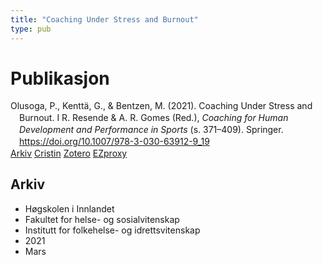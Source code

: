 ```yaml
---
title: "Coaching Under Stress and Burnout"
type: pub
---
```

<h1>Publikasjon</h1>
<article id="csl-bib-container-WDIGXDYF" class="csl-bib-container">
  <div class="csl-bib-body" style="line-height: 1.35; padding-left: 1em; text-indent:-1em;">
  <div class="csl-entry">Olusoga, P., Kentt&#xE4;, G., &amp; Bentzen, M. (2021). Coaching Under Stress and Burnout. I R. Resende &amp; A. R. Gomes (Red.), <i>Coaching for Human Development and Performance in Sports</i> (s. 371&#x2013;409). Springer. <a href="https://doi.org/10.1007/978-3-030-63912-9_19">https://doi.org/10.1007/978-3-030-63912-9_19</a></div>
</div>
  <div class="csl-bib-buttons">
    <a href="#taxonomy-article-WDIGXDYF" class="csl-bib-button">Arkiv</a>
    <a href="https://app.cristin.no/results/show.jsf?id=1900218" alt="Cristin URL" class="csl-bib-button">Cristin</a>
    <a href="http://zotero.org/groups/5022929/items/WDIGXDYF" alt="Zotero URL" class="csl-bib-button">Zotero</a>
    <a href="http://ezproxy.inn.no/login?url=https://doi.org/10.1007/978-3-030-63912-9_19" class="csl-bib-button">EZproxy</a>
  </div>
  <div id="csl-bib-meta-container-WDIGXDYF"></div>
</article>
<div id="csl-bib-meta-WDIGXDYF" class="csl-bib-meta">
  <article id="taxonomy-article-WDIGXDYF" class="taxonomy-article">
    <h1>Arkiv</h1>
    <ul>
      <li>Høgskolen i Innlandet</li>
      <li>Fakultet for helse- og sosialvitenskap</li>
      <li>Institutt for folkehelse- og idrettsvitenskap</li>
      <li>2021</li>
      <li>Mars</li>
    </ul>
  </article>
</div>
